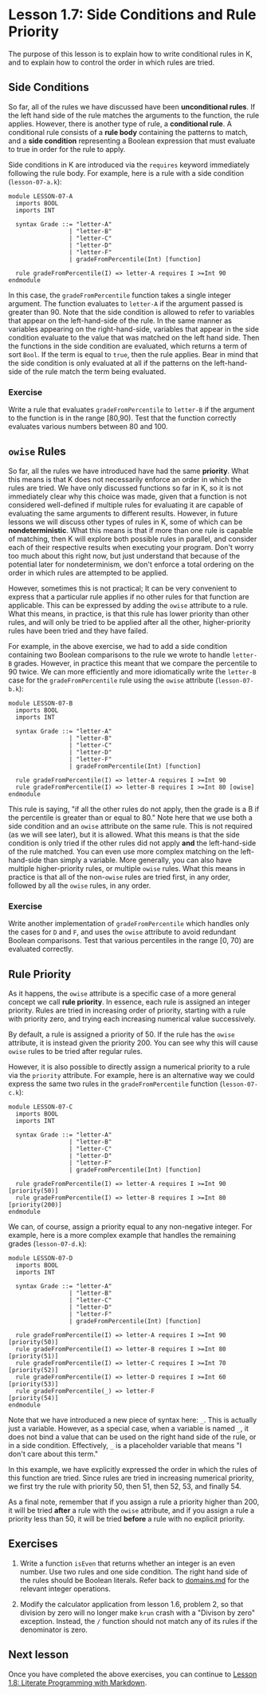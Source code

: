 # Lesson 1.7: Side Conditions and Rule Priority

The purpose of this lesson is to explain how to write conditional rules in K, 
and to explain how to control the order in which rules are tried.

## Side Conditions

So far, all of the rules we have discussed have been **unconditional rules**.
If the left hand side of the rule matches the arguments to the function, the
rule applies. However, there is another type of rule, a **conditional rule**.
A conditional rule consists of a **rule body** containing the patterns to
match, and a **side condition** representing a Boolean expression that must
evaluate to true in order for the rule to apply.

Side conditions in K are introduced via the `requires` keyword immediately
following the rule body. For example, here is a rule with a side condition
(`lesson-07-a.k`):

```k
module LESSON-07-A
  imports BOOL
  imports INT

  syntax Grade ::= "letter-A" 
                 | "letter-B"
                 | "letter-C"
                 | "letter-D"
                 | "letter-F"
                 | gradeFromPercentile(Int) [function]

  rule gradeFromPercentile(I) => letter-A requires I >=Int 90
endmodule
```

In this case, the `gradeFromPercentile` function takes a single integer
argument. The function evaluates to `letter-A` if the argument passed is
greater than 90. Note that the side condition is allowed to refer to variables
that appear on the left-hand-side of the rule. In the same manner as variables
appearing on the right-hand-side, variables that appear in the side condition
evaluate to the value that was matched on the left hand side. Then the
functions in the side condition are evaluated, which returns a term of sort
`Bool`. If the term is equal to `true`, then the rule applies. Bear in mind
that the side condition is only evaluated at all if the patterns on the
left-hand-side of the rule match the term being evaluated.

### Exercise

Write a rule that evaluates `gradeFromPercentile` to `letter-B` if the argument
to the function is in the range [80,90). Test that the function correctly
evaluates various numbers between 80 and 100.

## `owise` Rules

So far, all the rules we have introduced have had the same **priority**. What
this means is that K does not necessarily enforce an order in which the rules
are tried. We have only discussed functions so far in K, so it is not
immediately clear why this choice was made, given that a function is not
considered well-defined if multiple rules for evaluating it are capable of
evaluating the same arguments to different results. However, in future lessons
we will discuss other types of rules in K, some of which can be
**nondeterministic**. What this means is that if more than one rule is capable
of matching, then K will explore both possible rules in parallel, and consider
each of their respective results when executing your program. Don't worry too
much about this right now, but just understand that because of the potential
later for nondeterminism, we don't enforce a total ordering on the order in
which rules are attempted to be applied.

However, sometimes this is not practical; It can be very convenient to express
that a particular rule applies if no other rules for that function are
applicable. This can be expressed by adding the `owise` attribute to a rule.
What this means, in practice, is that this rule has lower priority than other
rules, and will only be tried to be applied after all the other,
higher-priority rules have been tried and they have failed.

For example, in the above exercise, we had to add a side condition containing
two Boolean comparisons to the rule we wrote to handle `letter-B` grades.
However, in practice this meant that we compare the percentile to 90 twice. We
can more efficiently and more idiomatically write the `letter-B` case for the
`gradeFromPercentile` rule using the `owise` attribute (`lesson-07-b.k`):

```k
module LESSON-07-B
  imports BOOL
  imports INT

  syntax Grade ::= "letter-A" 
                 | "letter-B"
                 | "letter-C"
                 | "letter-D"
                 | "letter-F"
                 | gradeFromPercentile(Int) [function]

  rule gradeFromPercentile(I) => letter-A requires I >=Int 90
  rule gradeFromPercentile(I) => letter-B requires I >=Int 80 [owise]
endmodule
```

This rule is saying, "if all the other rules do not apply, then the grade is a
B if the percentile is greater than or equal to 80." Note here that we use both
a side condition and an `owise` attribute on the same rule. This is not
required (as we will see later), but it is allowed. What this means is that the
side condition is only tried if the other rules did not apply **and** the 
left-hand-side of the rule matched. You can even use more complex matching on
the left-hand-side than simply a variable. More generally, you can also have
multiple higher-priority rules, or multiple `owise` rules. What this means in
practice is that all of the non-`owise` rules are tried first, in any order,
followed by all the `owise` rules, in any order.

### Exercise

Write another implementation of `gradeFromPercentile` which handles only the
cases for `D` and `F`, and uses the `owise` attribute to avoid redundant
Boolean comparisons. Test that various percentiles in the range [0, 70) are
evaluated correctly.

## Rule Priority

As it happens, the `owise` attribute is a specific case of a more general
concept we call **rule priority**. In essence, each rule is assigned an integer
priority. Rules are tried in increasing order of priority, starting with a
rule with priority zero, and trying each increasing numerical value
successively.

By default, a rule is assigned a priority of 50. If the rule has the `owise`
attribute, it is instead given the priority 200. You can see why this will
cause `owise` rules to be tried after regular rules.

However, it is also possible to directly assign a numerical priority to a rule
via the `priority` attribute. For example, here is an alternative way
we could express the same two rules in the `gradeFromPercentile` function
(`lesson-07-c.k`):

```k
module LESSON-07-C
  imports BOOL
  imports INT

  syntax Grade ::= "letter-A" 
                 | "letter-B"
                 | "letter-C"
                 | "letter-D"
                 | "letter-F"
                 | gradeFromPercentile(Int) [function]

  rule gradeFromPercentile(I) => letter-A requires I >=Int 90 [priority(50)]
  rule gradeFromPercentile(I) => letter-B requires I >=Int 80 [priority(200)]
endmodule
```

We can, of course, assign a priority equal to any non-negative integer. For
example, here is a more complex example that handles the remaining grades 
(`lesson-07-d.k`):

```k
module LESSON-07-D
  imports BOOL
  imports INT

  syntax Grade ::= "letter-A" 
                 | "letter-B"
                 | "letter-C"
                 | "letter-D"
                 | "letter-F"
                 | gradeFromPercentile(Int) [function]

  rule gradeFromPercentile(I) => letter-A requires I >=Int 90 [priority(50)]
  rule gradeFromPercentile(I) => letter-B requires I >=Int 80 [priority(51)]
  rule gradeFromPercentile(I) => letter-C requires I >=Int 70 [priority(52)]
  rule gradeFromPercentile(I) => letter-D requires I >=Int 60 [priority(53)]
  rule gradeFromPercentile(_) => letter-F                     [priority(54)]
endmodule
```

Note that we have introduced a new piece of syntax here: `_`. This is actually
just a variable. However, as a special case, when a variable is named `_`, it
does not bind a value that can be used on the right hand side of the rule, or
in a side condition. Effectively, `_` is a placeholder variable that means "I
don't care about this term."

In this example, we have explicitly expressed the order in which the rules of
this function are tried. Since rules are tried in increasing numerical
priority, we first try the rule with priority 50, then 51, then 52, 53, and
finally 54.

As a final note, remember that if you assign a rule a priority higher than 200,
it will be tried **after** a rule with the `owise` attribute, and if you assign
a rule a priority less than 50, it will be tried **before** a rule with no
explicit priority.

## Exercises

1. Write a function `isEven` that returns whether an integer is an even number.
Use two rules and one side condition. The right hand side of the rules should
be Boolean literals. Refer back to
[domains.md](../../../include/kframework/builtin/domains.md) for the relevant
integer operations.

2. Modify the calculator application from lesson 1.6, problem 2, so that division
by zero will no longer make `krun` crash with a "Divison by zero" exception.
Instead, the `/` function should not match any of its rules if the denominator
is zero.

## Next lesson

Once you have completed the above exercises, you can continue to
[Lesson 1.8: Literate Programming with Markdown](../08_literate_programming/README.md).
